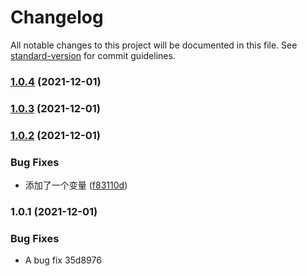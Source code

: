 # Changelog

All notable changes to this project will be documented in this file. See [standard-version](https://github.com/conventional-changelog/standard-version) for commit guidelines.

### [1.0.4](https://github.com/rose-she/litchily/compare/v1.0.3...v1.0.4) (2021-12-01)

### [1.0.3](https://github.com/rose-she/litchily/compare/v1.0.2...v1.0.3) (2021-12-01)

### [1.0.2](https://github.com/rose-she/litchily/compare/v1.0.1...v1.0.2) (2021-12-01)


### Bug Fixes

* 添加了一个变量 ([f83110d](https://github.com/rose-she/litchily/commit/f83110db5e5b3145fa24f3d210b32eb6230aa975))

### 1.0.1 (2021-12-01)


### Bug Fixes

* A bug fix 35d8976

